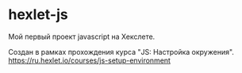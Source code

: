 # hexlet-js

Мой первый проект javascript на Хекслете.

Создан в рамках прохождения курса "JS: Настройка окружения".
https://ru.hexlet.io/courses/js-setup-environment